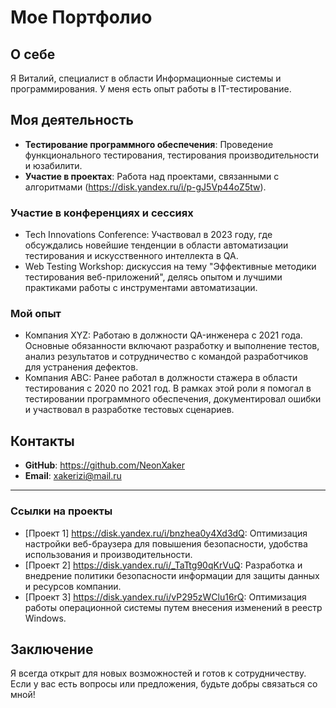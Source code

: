 # Мое Портфолио

## О себе
Я Виталий, специалист в области Информационные системы и программирования. У меня есть опыт работы в IT-тестирование. 

## Моя деятельность
- **Тестирование программного обеспечения**: Проведение функционального тестирования, тестирования производительности и юзабилити.
- **Участие в проектах**: Работа над проектами, связанными с алгоритмами (https://disk.yandex.ru/i/p-gJ5Vp44oZ5tw).

### Участие в конференциях и сессиях
- Tech Innovations Conference: Участвовал в 2023 году, где обсуждались новейшие тенденции в области автоматизации тестирования и искусственного интеллекта в QA.
- Web Testing Workshop: дискуссия на тему "Эффективные методики тестирования веб-приложений", делясь опытом и лучшими практиками работы с инструментами автоматизации.

### Мой опыт
- Компания XYZ: Работаю в должности QA-инженера с 2021 года. Основные обязанности включают разработку и выполнение тестов, анализ результатов и сотрудничество с командой разработчиков для устранения дефектов.
- Компания ABC: Ранее работал в должности стажера в области тестирования с 2020 по 2021 год. В рамках этой роли я помогал в тестировании программного обеспечения, документировал ошибки и участвовал в разработке тестовых сценариев.

## Контакты
- **GitHub**: https://github.com/NeonXaker
- **Email**: xakerizi@mail.ru

---

### Ссылки на проекты
- [Проект 1] https://disk.yandex.ru/i/bnzhea0y4Xd3dQ: Оптимизация настройки веб-браузера для повышения безопасности, удобства использования и производительности.
- [Проект 2] https://disk.yandex.ru/i/_TaTtg90qKrVuQ: Разработка и внедрение политики безопасности информации для защиты данных и ресурсов компании.
- [Проект 3] https://disk.yandex.ru/i/vP295zWClu16rQ: Оптимизация работы операционной системы путем внесения изменений в реестр Windows.

## Заключение
Я всегда открыт для новых возможностей и готов к сотрудничеству. Если у вас есть вопросы или предложения, будьте добры связаться со мной!